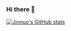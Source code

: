 ### Hi there 👋

<!--
**jinnuozhang/jinnuozhang** is a ✨ _special_ ✨ repository because its `README.md` (this file) appears on your GitHub profile.

Here are some ideas to get you started:

- 🔭 I’m currently working on plant phenotyping using deep learning
- 🌱 I’m currently learning a lot of programming knowledge
- 👯 I’m looking to collaborate with a lot of awesome people
- 🤔 I’m looking for help with my coding skills
- 💬 Ask me about ...
- 📫 How to reach me: ...
- 😄 Pronouns: ...
- ⚡ Fun fact: ...
-->
[![Jinnuo's GitHub stats](https://github-readme-stats.vercel.app/api?username=jinnuozhang)](https://github.com/anuraghazra/github-readme-stats)

